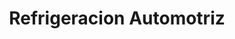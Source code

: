 ---
title: "Refrigeracion Automotriz"
url: /barrios-unidos/refrigeracion-automotriz/
shop: Autoteile
---
